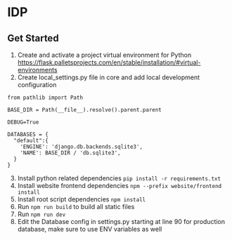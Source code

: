 # IDP


## Get Started

1. Create and activate a project virtual environment for Python https://flask.palletsprojects.com/en/stable/installation/#virtual-environments
2. Create local_settings.py file in core and add local development configuration
```
from pathlib import Path

BASE_DIR = Path(__file__).resolve().parent.parent

DEBUG=True

DATABASES = {
  "default":{
    'ENGINE': 'django.db.backends.sqlite3',
    'NAME': BASE_DIR / 'db.sqlite3',
  }
}

```
3. Install python related dependencies ```pip install -r requirements.txt```
4. Install website frontend dependencies ```npm --prefix website/frontend install```
5. Install root script dependencies ```npm install```
6. Run ```npm run build``` to build all static files
7. Run ```npm run dev``` 
8. Edit the Database config in settings.py starting at line 90 for production database, make sure to use ENV variables as well

